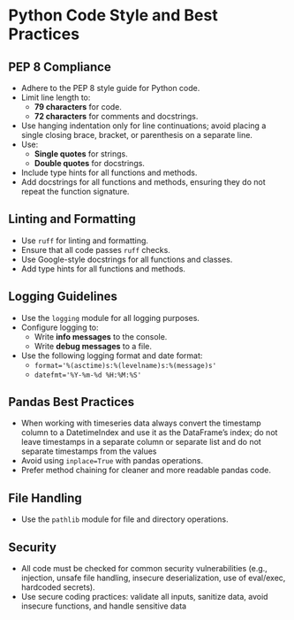 # Python Code Style and Best Practices

## PEP 8 Compliance
- Adhere to the PEP 8 style guide for Python code.
- Limit line length to:
  - **79 characters** for code.
  - **72 characters** for comments and docstrings.
- Use hanging indentation only for line continuations; avoid placing a single closing brace, bracket, or parenthesis on a separate line.
- Use:
  - **Single quotes** for strings.
  - **Double quotes** for docstrings.
- Include type hints for all functions and methods.
- Add docstrings for all functions and methods, ensuring they do not repeat the function signature.

## Linting and Formatting
- Use `ruff` for linting and formatting.
- Ensure that all code passes `ruff` checks.
- Use Google-style docstrings for all functions and classes.
- Add type hints for all functions and methods.

## Logging Guidelines
- Use the `logging` module for all logging purposes.
- Configure logging to:
  - Write **info messages** to the console.
  - Write **debug messages** to a file.
- Use the following logging format and date format:
  - `format='%(asctime)s:%(levelname)s:%(message)s'`
  - `datefmt='%Y-%m-%d %H:%M:%S'`

## Pandas Best Practices
- When working with timeseries data always convert the timestamp
  column to a DatetimeIndex and use it as the DataFrame’s index;
  do not leave timestamps in a separate column or separate list
  and do not separate timestamps from the values
- Avoid using `inplace=True` with pandas operations.
- Prefer method chaining for cleaner and more readable pandas code.

## File Handling
- Use the `pathlib` module for file and directory operations.

## Security

- All code must be checked for common security vulnerabilities (e.g., injection, unsafe file handling, insecure deserialization, use of eval/exec, hardcoded secrets).
- Use secure coding practices: validate all inputs, sanitize data, avoid insecure functions, and handle sensitive data
